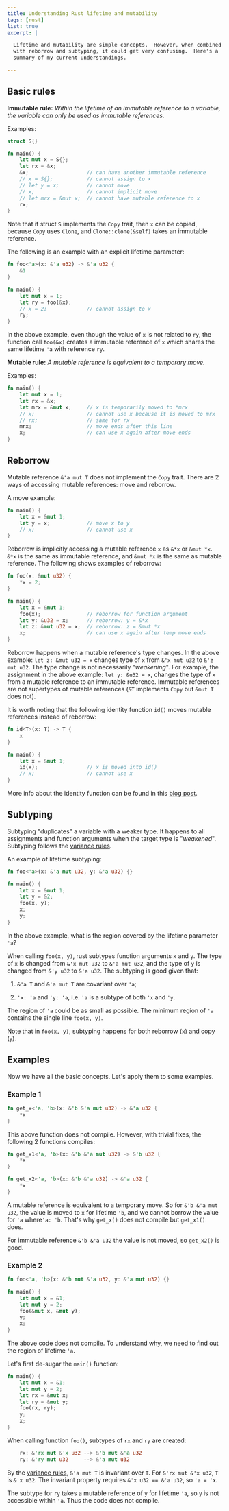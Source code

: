 ```yaml
---
title: Understanding Rust lifetime and mutability
tags: [rust]
list: true
excerpt: |

  Lifetime and mutability are simple concepts.  However, when combined
  with reborrow and subtyping, it could get very confusing.  Here's a
  summary of my current understandings.

---
```


## Basic rules

**Immutable rule:** *Within the lifetime of an immutable reference to
a variable, the variable can only be used as immutable references.*

Examples:

```rust
struct S{}

fn main() {
    let mut x = S{};
    let rx = &x;
    &x;                   // can have another immutable reference
    // x = S{};           // cannot assign to x
    // let y = x;         // cannot move
    // x;                 // cannot implicit move
    // let mrx = &mut x;  // cannot have mutable reference to x
    rx;
}
```

Note that if struct `S` implements the `Copy` trait, then `x` can be
copied, because `Copy` uses `Clone`, and `Clone::clone(&self)` takes
an immutable reference.

The following is an example with an explicit lifetime parameter:

```rust
fn foo<'a>(x: &'a u32) -> &'a u32 {
    &1
}

fn main() {
    let mut x = 1;
    let ry = foo(&x);
    // x = 2;             // cannot assign to x
    ry;
}
```

In the above example, even though the value of `x` is not related to
`ry`, the function call `foo(&x)` creates a immutable reference of `x`
which shares the same lifetime `'a` with reference `ry`.

**Mutable rule:** *A mutable reference is equivalent to a temporary move.*

Examples:

```rust
fn main() {
    let mut x = 1;
    let rx = &x;
    let mrx = &mut x;     // x is temporarily moved to *mrx
    // x;                 // cannot use x because it is moved to mrx
    // rx;                // same for rx
    mrx;                  // move ends after this line
    x;                    // can use x again after move ends
}
```

## Reborrow

Mutable reference `&'a mut T` does not implement the `Copy` trait.
There are 2 ways of accessing mutable references: move and reborrow.

A move example:

```rust
fn main() {
    let x = &mut 1;
    let y = x;            // move x to y
    // x;                 // cannot use x
}
```

Reborrow is implicitly accessing a mutable reference `x` as `&*x` or
`&mut *x`.  `&*x` is the same as immutable reference, and `&mut *x` is
the same as mutable reference.  The following shows examples of
reborrow:

```rust
fn foo(x: &mut u32) {
    *x = 2;
}

fn main() {
    let x = &mut 1;
    foo(x);               // reborrow for function argument
    let y: &u32 = x;      // reborrow: y = &*x
    let z: &mut u32 = x;  // reborrow: z = &mut *x
    x;                    // can use x again after temp move ends
}
```

Reborrow happens when a mutable reference's type changes.  In the
above example: `let z: &mut u32 = x` changes type of `x` from `&'x mut
u32` to `&'z mut u32`.  The type change is not necessarily
"*weakening*".  For example, the assignment in the above example: `let
y: &u32 = x`, changes the type of `x` from a mutable reference to an
immutable reference.  Immutable references are not supertypes of
mutable references (`&T` implements `Copy` but `&mut T` does not).

It is worth noting that the following identity function `id()` moves
mutable references instead of reborrow:

```rust
fn id<T>(x: T) -> T {
    x
}

fn main() {
    let x = &mut 1;
    id(x);                // x is moved into id()
    // x;                 // cannot use x
}
```

More info about the identity function can be found in this [blog
post](https://bluss.github.io//rust/fun/2015/10/11/stuff-the-identity-function-does/).

## Subtyping

Subtyping "duplicates" a variable with a weaker type.  It happens to
all assignments and function arguments when the target type is
"*weakened*".  Subtyping follows the [variance
rules](https://doc.rust-lang.org/nomicon/subtyping.html#variance).

An example of lifetime subtyping:

```rust
fn foo<'a>(x: &'a mut u32, y: &'a u32) {}

fn main() {
    let x = &mut 1;
    let y = &2;
    foo(x, y);
    x;
    y;
}
```

In the above example, what is the region covered by the lifetime
parameter `'a`?

When calling `foo(x, y)`, rust subtypes function arguments `x` and
`y`.  The type of `x` is changed from `&'x mut u32` to `&'a mut u32`,
and the type of `y` is changed from `&'y u32` to `&'a u32`.  The
subtyping is good given that:

  1. `&'a T` and `&'a mut T` are covariant over `'a`;

  2. `'x: 'a` and `'y: 'a`, i.e. `'a` is a subtype of both `'x` and `'y`.

The region of `'a` could be as small as possible.  The minimum region
of `'a` contains the single line `foo(x, y)`.

Note that in `foo(x, y)`, subtyping happens for both reborrow (`x`)
and copy (`y`).

## Examples

Now we have all the basic concepts.  Let's apply them to some
examples.

### Example 1

<div class="badcode"></div>

```rust
fn get_x<'a, 'b>(x: &'b &'a mut u32) -> &'a u32 {
    *x
}
```

This above function does not compile.  However, with trivial fixes,
the following 2 functions compiles:

```rust
fn get_x1<'a, 'b>(x: &'b &'a mut u32) -> &'b u32 {
    *x
}

fn get_x2<'a, 'b>(x: &'b &'a u32) -> &'a u32 {
    *x
}
```

A mutable reference is equivalent to a temporary move.  So for `&'b &'a
mut u32`, the value is moved to `x` for lifetime `'b`, and we cannot
borrow the value for `'a` where`'a: 'b`.  That's why `get_x()` does
not compile but `get_x1()` does.

For immutable reference `&'b &'a u32` the value is not moved, so
`get_x2()` is good.

### Example 2

<div class="badcode"></div>

```rust
fn foo<'a, 'b>(x: &'b mut &'a u32, y: &'a mut u32) {}

fn main() {
    let mut x = &1;
    let mut y = 2;
    foo(&mut x, &mut y);
    y;
    x;
}
```

The above code does not compile.  To understand why, we need to find
out the region of lifetime `'a`.

Let's first de-sugar the `main()` function:

<div class="badcode"></div>

```rust
fn main() {
    let mut x = &1;
    let mut y = 2;
    let rx = &mut x;
    let ry = &mut y;
    foo(rx, ry);
    y;
    x;
}
```

When calling function `foo()`, subtypes of `rx` and `ry` are created:

```rust
    rx: &'rx mut &'x u32 --> &'b mut &'a u32
    ry: &'ry mut u32     --> &'a mut u32
```

By the [variance
rules](https://doc.rust-lang.org/nomicon/subtyping.html#variance),
`&'a mut T` is invariant over `T`.  For `&'rx mut &'x u32`, `T` is
`&'x u32`.  The invariant property requires `&'x u32 == &'a u32`, so
`'a = 'x`.

The subtype for `ry` takes a mutable reference of `y` for lifetime
`'a`, so `y` is not accessible within `'a`.  Thus the code does not
compile.
